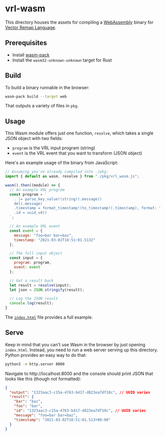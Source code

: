 # vrl-wasm

This directory houses the assets for compiling a [WebAssembly][wasm] binary for [Vector Remap Language][vrl].

## Prerequisites

* Install [wasm-pack]
* Install the `wasm32-unknown-unknown` target for Rust

## Build

To build a binary runnable in the browser:

```bash
wasm-pack build --target web
```

That outputs a variety of files in `pkg`.

## Usage

This Wasm module offers just one function, `resolve`, which takes a single JSON object with two fields:

* `program` is the VRL input program (string)
* `event` is the VRL event that you want to transform (JSON object)

Here's an example usage of the binary from JavaScript:

```javascript
// Assuming you've already compiled into ./pkg:
import { default as wasm, resolve } from "./pkg/vrl_wasm.js";

wasm().then((module) => {
  // An example VRL program
  const program = `
    . |= parse_key_value!(string!(.message))
    del(.message)
    .timestamp = format_timestamp!(to_timestamp!(.timestamp), format: "%+")
    .id = uuid_v4()
  `;

  // An example VRL event
  const event = {
    message: "foo=bar bar=baz",
    timestamp: "2021-03-02T18:51:01.513Z"
  };

  // The full input object
  const input = {
    program: program,
    event: event
  };

  // Get a result back
  let result = resolve(input);
  let json = JSON.stringify(result);

  // Log the JSON result
  console.log(result);
}
```

The [`index.html`][html] file provides a full example.

## Serve

Keep in mind that you can't use Wasm in the browser by just opening `index.html`. Instead, you need
to run a web server serving up this directory. Python provides an easy way to do that:

```bash
python3 -m http.server 8000
```

Navigate to http://localhost:8000 and the console should print JSON that looks like this (though not formatted):

```json
{
  "output": "1323aac3-c15a-4763-b417-d823ea7df10c", // UUID varies
  "result": {
    "bar": "baz",
    "foo": "bar",
    "id": "1323aac3-c15a-4763-b417-d823ea7df10c", // UUID varies
    "message": "foo=bar bar=baz",
    "timestamp": "2021-03-02T18:51:01.513+00:00"
  }
}
```

[html]: ./index.html
[vrl]: https://vrl.dev
[wasm]: https://webassembly.org
[wasm-pack]: https://github.com/rustwasm/wasm-pack

